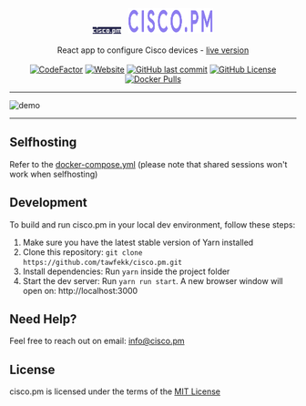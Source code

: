 <p align="center">
  <a href="https://cisco.pm"><img width="50" src="public/static/images/logo/main.svg" /></a>
  <a>&nbsp</a>
  <a href="https://cisco.pm"><img width="150" height="45" src="public/static/images/logo/logotext.svg" /></a>
  <br>
   <br>
   <a>React app to configure Cisco devices - </a><a href="https://cisco.pm">live version</a>
  <br>
  <br>
  <a href="https://www.codefactor.io/repository/github/tawfekk/cisco.pm"><img src="https://www.codefactor.io/repository/github/tawfekk/cisco.pm/badge" alt="CodeFactor" /></a>
  <a href="https://cisco.pm"><img alt="Website" src="https://img.shields.io/website?url=https%3A%2F%2Fcisco.pm"></a>
  <a href="https://github.com/tawfekk/cisco.pm/commits"><img alt="GitHub last commit" src="https://img.shields.io/github/last-commit/tawfekk/cisco.pm"></a>
  <a href="https://github.com/tawfekk/cisco.pm/blob/main/LICENSE"><img alt="GitHub License" src="https://img.shields.io/github/license/tawfekk/cisco.pm"></a>
  <a href="https://hub.docker.com/r/tawfekk/cisco.pm"><img alt="Docker Pulls" src="https://img.shields.io/docker/pulls/tawfekk/cisco.pm"></a>
</p>

---

![demo](https://github.com/tawfekk/cisco.pm/assets/82479894/496d0379-a70c-410c-b4cf-40a67c5b46ad)

---

## Selfhosting

Refer to the [docker-compose.yml](https://github.com/tawfekk/cisco.pm/blob/main/docker-compose.yml) (please note that shared sessions won't work when selfhosting)

## Development

To build and run cisco.pm in your local dev environment, follow these steps:
<ol>
   <li>Make sure you have the latest stable version of Yarn installed</li>
   <li>Clone this repository: <code>git clone https://github.com/tawfekk/cisco.pm.git</code></li>
   <li>Install dependencies: Run <code>yarn</code> inside the project folder</li>
   <li>Start the dev server: Run <code>yarn run start</code>. A new browser window will open on: http://localhost:3000</li>
</ol>

## Need Help?

Feel free to reach out on email: [info@cisco.pm](mailto:info@cisco.pm)

## License

cisco.pm is licensed under the terms of the [MIT License](https://github.com/tawfekk/cisco.pm/blob/main/LICENSE)
